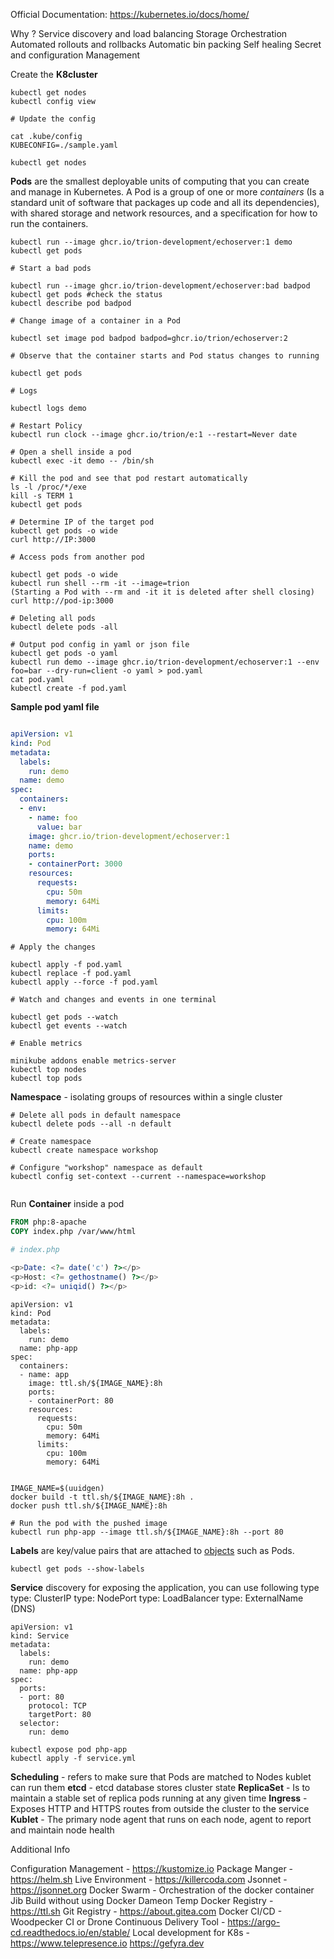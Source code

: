 Official Documentation: https://kubernetes.io/docs/home/

Why ?
	Service discovery and load balancing
	Storage Orchestration
	Automated rollouts and rollbacks
	Automatic bin packing
	Self healing
	Secret and configuration Management


Create the **K8cluster**

```
kubectl get nodes
kubectl config view

# Update the config

cat .kube/config
KUBECONFIG=./sample.yaml

kubectl get nodes
```



**Pods** are the smallest deployable units of computing that you can create and manage in Kubernetes. A Pod is a group of one or more *containers* (Is a standard unit of software that packages up code and all its dependencies), with shared storage and network resources, and a specification for how to run the containers.

```
kubectl run --image ghcr.io/trion-development/echoserver:1 demo
kubectl get pods

# Start a bad pods

kubectl run --image ghcr.io/trion-development/echoserver:bad badpod
kubectl get pods #check the status
kubectl describe pod badpod

# Change image of a container in a Pod

kubectl set image pod badpod badpod=ghcr.io/trion/echoserver:2

# Observe that the container starts and Pod status changes to running

kubectl get pods

# Logs

kubectl logs demo

# Restart Policy
kubectl run clock --image ghcr.io/trion/e:1 --restart=Never date

# Open a shell inside a pod
kubectl exec -it demo -- /bin/sh

# Kill the pod and see that pod restart automatically
ls -l /proc/*/exe
kill -s TERM 1
kubectl get pods

# Determine IP of the target pod
kubectl get pods -o wide
curl http://IP:3000

# Access pods from another pod

kubectl get pods -o wide
kubectl run shell --rm -it --image=trion 
(Starting a Pod with --rm and -it it is deleted after shell closing)
curl http://pod-ip:3000

# Deleting all pods
kubectl delete pods -all

# Output pod config in yaml or json file
kubectl get pods -o yaml
kubectl run demo --image ghcr.io/trion-development/echoserver:1 --env foo=bar --dry-run=client -o yaml > pod.yaml
cat pod.yaml
kubectl create -f pod.yaml
```

**Sample pod yaml file**

```YAML

apiVersion: v1
kind: Pod
metadata:
  labels:
    run: demo
  name: demo
spec:
  containers:
  - env:
    - name: foo
      value: bar
    image: ghcr.io/trion-development/echoserver:1
    name: demo
    ports:
    - containerPort: 3000
    resources:
      requests:
        cpu: 50m
        memory: 64Mi
      limits:
        cpu: 100m
        memory: 64Mi

```

```
# Apply the changes

kubectl apply -f pod.yaml
kubectl replace -f pod.yaml
kubectl apply --force -f pod.yaml

# Watch and changes and events in one terminal

kubectl get pods --watch
kubectl get events --watch

# Enable metrics

minikube addons enable metrics-server
kubectl top nodes
kubectl top pods
```

**Namespace** - isolating groups of resources within a single cluster

```
# Delete all pods in default namespace
kubectl delete pods --all -n default

# Create namespace
kubectl create namespace workshop

# Configure "workshop" namespace as default
kubectl config set-context --current --namespace=workshop


```

Run **Container** inside a pod

``` Dockerfile
FROM php:8-apache
COPY index.php /var/www/html
```

```PHP
# index.php

<p>Date: <?= date('c') ?></p>
<p>Host: <?= gethostname() ?></p>
<p>id: <?= uniqid() ?></p>

```

```
apiVersion: v1
kind: Pod
metadata:
  labels:
    run: demo
  name: php-app
spec:
  containers:
  - name: app
    image: ttl.sh/${IMAGE_NAME}:8h
    ports:
    - containerPort: 80
    resources:
      requests:
        cpu: 50m
        memory: 64Mi
      limits:
        cpu: 100m
        memory: 64Mi
```
```

IMAGE_NAME=$(uuidgen)
docker build -t ttl.sh/${IMAGE_NAME}:8h .
docker push ttl.sh/${IMAGE_NAME}:8h

# Run the pod with the pushed image
kubectl run php-app --image ttl.sh/${IMAGE_NAME}:8h --port 80
```

**Labels** are key/value pairs that are attached to [objects](https://kubernetes.io/docs/concepts/overview/working-with-objects/#kubernetes-objects) such as Pods.

```
kubectl get pods --show-labels
```

**Service** discovery for exposing the application, you can use following type
		type: ClusterIP
		type: NodePort
	    type: LoadBalancer
		type: ExternalName (DNS)
	
```
apiVersion: v1
kind: Service
metadata:
  labels:
    run: demo
  name: php-app
spec:
  ports:
  - port: 80
    protocol: TCP
    targetPort: 80
  selector:
    run: demo
```

```
kubectl expose pod php-app
kubectl apply -f service.yml
```


**Scheduling** - refers to make sure that Pods are matched to Nodes 
			   kublet can run them
**etcd** - etcd database stores cluster state
**ReplicaSet** - Is to maintain a stable set of replica pods running at any given time
**Ingress** - Exposes HTTP and HTTPS routes from outside the cluster to the service
**Kublet** - The primary node agent that runs on each node, agent to report and                 maintain node health
 

Additional Info

Configuration Management - https://kustomize.io
Package Manger - https://helm.sh
Live Environment - https://killercoda.com
Jsonnet - https://jsonnet.org
Docker Swarm - Orchestration of the docker container
Jib Build without using Docker Dameon
Temp Docker Registry - https://ttl.sh
Git Registry - https://about.gitea.com
Docker CI/CD - Woodpecker CI or Drone
Continuous Delivery Tool - https://argo-cd.readthedocs.io/en/stable/
Local development for K8s - https://www.telepresence.io https://gefyra.dev

  
